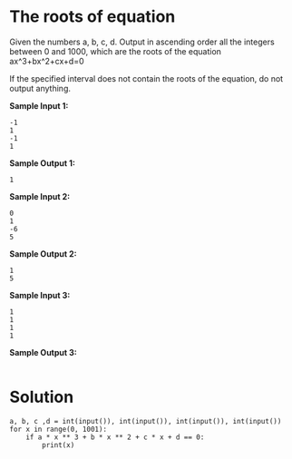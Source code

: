 # The roots of equation

Given the numbers a, b, c, d. Output in ascending order all the integers between 0 and 1000, which are the roots of the equation ax^3+bx^2+cx+d=0 


If the specified interval does not contain the roots of the equation, do not output anything.

**Sample Input 1:**
```
-1
1
-1
1
```
**Sample Output 1:**
```
1
```
**Sample Input 2:**
```
0
1
-6
5
```
**Sample Output 2:**
```
1
5
```
**Sample Input 3:**
```
1
1
1
1
```
**Sample Output 3:**
```
```
# Solution
```
a, b, c ,d = int(input()), int(input()), int(input()), int(input())
for x in range(0, 1001):
    if a * x ** 3 + b * x ** 2 + c * x + d == 0:
        print(x)
```